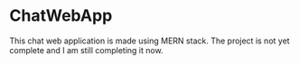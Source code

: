 # ChatWebApp
This chat web application is made using MERN stack. The project is not yet complete and I am still completing it now.
